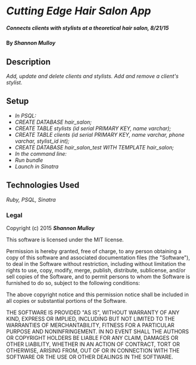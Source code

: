 # _Cutting Edge Hair Salon App_

##### _Connects clients with stylists at a theoretical hair salon, 8/21/15_

#### By _**Shannon Mulloy**_

## Description

_Add, update and delete clients and stylists. Add and remove a client's stylist._

## Setup

* _In PSQL:_
* _CREATE DATABASE hair_salon;_
* _CREATE TABLE stylists (id serial PRIMARY KEY, name varchar);_
* _CREATE TABLE clients (id serial PRIMARY KEY, name varchar, phone varchar, stylist_id int);_
* _CREATE DATABASE hair_salon_test WITH TEMPLATE hair_salon;_
* _In the command line:_
* _Run bundle_
* _Launch in Sinatra_

## Technologies Used

_Ruby, PSQL, Sinatra_

### Legal

Copyright (c) 2015 **_Shannon Mulloy_**

This software is licensed under the MIT license.

Permission is hereby granted, free of charge, to any person obtaining a copy
of this software and associated documentation files (the "Software"), to deal
in the Software without restriction, including without limitation the rights
to use, copy, modify, merge, publish, distribute, sublicense, and/or sell
copies of the Software, and to permit persons to whom the Software is
furnished to do so, subject to the following conditions:

The above copyright notice and this permission notice shall be included in
all copies or substantial portions of the Software.

THE SOFTWARE IS PROVIDED "AS IS", WITHOUT WARRANTY OF ANY KIND, EXPRESS OR
IMPLIED, INCLUDING BUT NOT LIMITED TO THE WARRANTIES OF MERCHANTABILITY,
FITNESS FOR A PARTICULAR PURPOSE AND NONINFRINGEMENT. IN NO EVENT SHALL THE
AUTHORS OR COPYRIGHT HOLDERS BE LIABLE FOR ANY CLAIM, DAMAGES OR OTHER
LIABILITY, WHETHER IN AN ACTION OF CONTRACT, TORT OR OTHERWISE, ARISING FROM,
OUT OF OR IN CONNECTION WITH THE SOFTWARE OR THE USE OR OTHER DEALINGS IN
THE SOFTWARE.
